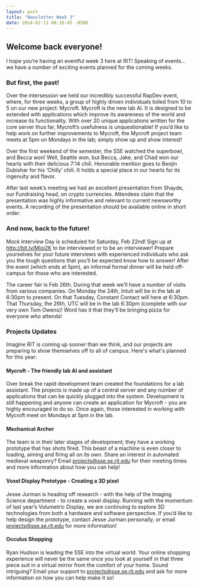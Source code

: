 ```yaml
---
layout: post
title: "Newsletter Week 3"
date: 2014-02-11 08:16:45 -0500
---
```


## Welcome back everyone!
I hope you’re having an eventful week 3 here at RIT! Speaking of events… we have a number of exciting events planned for the coming weeks.

### But first, the past!
Over the intersession we held our incredibly successful RapDev event, where, for three weeks, a group of highly driven individuals toiled from 10 to 5 on our new project: Mycroft. Mycroft is the new lab AI. It is designed to be extended with applications which improve its awareness of the world and increase its functionality. With over 20 unique applications written for the core server thus far, Mycroft’s usefulness is unquestionable! If you’d like to help work on further improvements to Mycroft, the Mycroft project team meets at 5pm on Mondays in the lab; simply show up and show interest!

Over the first weekend of the semester, the SSE watched the superbowl, and Becca won! Well, Seattle won, but Becca, Jake, and Chad won our hearts with their delicious 7:14 chili. Honorable mention goes to Benjin Dubishar for his ‘Chilly’ chili. It holds a special place in our hearts for its ingenuity and flavor.

After last week’s meeting we had an excellent presentation from Shayde, our Fundraising head, on crypto currencies. Attendees claim that the presentation was highly informative and relevant to current newsworthy events. A recording of the presentation should be available online in short order.

### And now, back to the future!
Mock Interview Day is scheduled for Saturday, Feb 22nd! Sign up at http://bit.ly/MIoj2K to be interviewed or to be an interviewer! Prepare yourselves for your future interviews with experienced individuals who ask you the tough questions that you’ll be expected know how to answer! After the event (which ends at 5pm), an informal formal dinner will be held off-campus for those who are interested.

The career fair is Feb 26th. During that week we’ll have a number of visits from various companies. On Monday the 24th, Intuit will be in the lab at 6:30pm to present. On that Tuesday, Constant Contact will here at 6:30pm. That Thursday, the 26th, UTC will be in the lab 6:30pm (complete with our very own Tom Owens)! Word has it that they’ll be bringing pizza for everyone who attends!

### Projects Updates
Imagine RIT is coming up sooner than we think, and our projects are preparing to show themselves off to all of campus. Here's what's planned for this year:

#### Mycroft - The friendly lab AI and assistant

Over break the rapid development team created the foundations for a lab assistant. The projects is made up of a central server and any number of applications that can be quickly plugged into the system. Development is still happening and anyone can create an application for Mycroft - you are highly encouraged to do so. Once again, those interested in working with Mycroft meet on Mondays at 5pm in the lab.

#### Mechanical Archer

The team is in their later stages of development; they have a working prototype that has shots fired. This beast of a machine is even closer to loading, aiming and firing all on its own. Share an interest in automated medieval weaponry? Email <projects@sse.se.rit.edu> for their meeting times and more information about how you can help!

#### Voxel Display Prototype - Creating a 3D pixel

Jesse Jurman is heading off research - with the help of the Imaging Science department - to create a voxel display. Running with the momentum of last year’s Volumetric Display, we are continuing to explore 3D technologies from both a hardware and software perspective. If you’d like to help design the prototype, contact Jesse Jurman personally, or email <projects@sse.se.rit.edu> for more information!

#### Occulus Shopping

Ryan Hudson is leading the SSE into the virtual world. Your online shopping experience will never be the same once you look at yourself in that three piece suit in a virtual mirror from the comfort of your home. Sound intriguing? Email your support to <projects@sse.se.rit.edu> and ask for more information on how you can help make it so!
